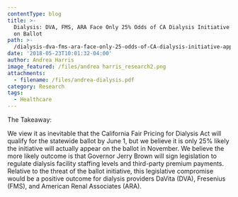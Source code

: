 ```yaml
---
contentType: blog
title: >-
  Dialysis: DVA, FMS, ARA Face Only 25% Odds of CA Dialysis Initiative Appearing
  on Ballot
path: >-
  /dialysis-dva-fms-ara-face-only-25-odds-of-CA-dialysis-initiative-appearing-on-ballot
date: '2018-05-23T10:01:32-04:00'
author: Andrea Harris
image_featured: /files/andrea harris_research2.png
attachments:
  - filename: /files/andrea-dialysis.pdf
category: Research
tags:
  - Healthcare
---
```

The Takeaway: 

We view it as inevitable that the California Fair Pricing for Dialysis Act will qualify for the statewide ballot by June 1, but we believe it is only 25% likely the initiative will
actually appear on the ballot in November. We believe the more likely outcome is that Governor Jerry Brown will sign legislation to regulate dialysis facility staffing levels and
third-party premium payments. Relative to the threat of the ballot initiative, this legislative compromise would be a positive outcome for dialysis providers DaVita (DVA), Fresenius
(FMS), and American Renal Associates (ARA).
